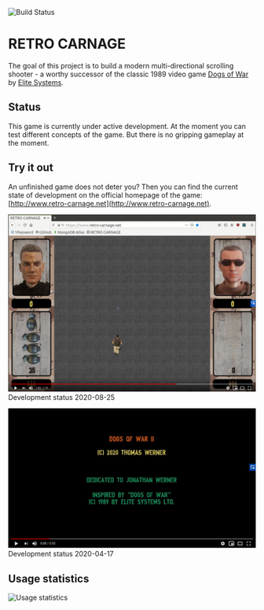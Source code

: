![Build Status](https://codebuild.eu-central-1.amazonaws.com/badges?uuid=eyJlbmNyeXB0ZWREYXRhIjoiTTZlN3NMalI1M3FkTTVnQldDeVl0ZHYyY1V5RS9XVVJ6MWxjdmV3V1pqR3hWc3BYVnVuZkxCTGs1TGNXQ25lbkl1eW82ODE3OWxFMU53TlloRzdIM0lzPSIsIml2UGFyYW1ldGVyU3BlYyI6IlBOWkFndTBRZ2hOd2o4NXEiLCJtYXRlcmlhbFNldFNlcmlhbCI6MX0%3D&branch=master)

# RETRO CARNAGE

The goal of this project is to build a modern multi-directional scrolling shooter - a worthy successor of the classic 1989 video game [Dogs of War](https://gamesdb.launchbox-app.com/games/details/41090) by [Elite Systems](http://www.elite-systems.co.uk).

## Status

This game is currently under active development. At the moment you can test different concepts of the game. But there is no gripping gameplay at the moment. 

## Try it out

An unfinished game does not deter you? Then you can find the current state of development on the official homepage of the game: [http://www.retro-carnage.net](http://www.retro-carnage.net). 

[![Watch the video](images/youtube-2020-08-25.png)](https://youtu.be/IeUowwMaIB4)
Development status 2020-08-25  

[![Watch the video](images/youtube-first-impression.png)](https://youtu.be/W5dJvoZUGt8)
Development status 2020-04-17

## Usage statistics

![Usage statistics](http://backend.retro-carnage.net/usage/chart "Usage statistics")
